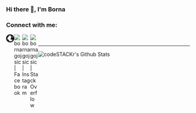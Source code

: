 ### Hi there 👋, I'm Borna

<!--
**bornagojsic/bornagojsic** is a ✨ _special_ ✨ repository because its `README.md` (this file) appears on your GitHub profile.

Here are some ideas to get you started:

- 🔭 I’m currently working on ...
- 🌱 I’m currently learning ...
- 👯 I’m looking to collaborate on ...
- 🤔 I’m looking for help with ...
- 💬 Ask me about ...
- 📫 How to reach me: ...
- 😄 Pronouns: ...
- ⚡ Fun fact: I love to play the piano
-->

### Connect with me:

[<img align="left" alt="bornagojsic.from.hr" width="22px" src="https://raw.githubusercontent.com/iconic/open-iconic/master/svg/globe.svg" />][website]
[<img align="left" alt="bornagojsic | Facebook" width="22px" src="https://cdn.jsdelivr.net/npm/simple-icons@v3/icons/facebook.svg" />][facebook]
[<img align="left" alt="bornagojsic | Instagram" width="22px" src="https://cdn.jsdelivr.net/npm/simple-icons@v3/icons/instagram.svg" />][instagram]
[<img align="left" alt="bornagojsic | Stack Overflow" width="22px" src="https://cdn.jsdelivr.net/npm/simple-icons@v3/icons/stackoverflow.svg" />][stackoverflow]

<br />

---

<img align="left"  alt="codeSTACKr's Github Stats" src="https://github-readme-stats.codestackr.vercel.app/api?username=bornagojsic&theme=dark&show_icons=true&hide_border=true" />


[website]: http://bornagojsic.from.hr
[facebook]: https://www.facebook.com/Bornagojsic
[instagram]: https://www.instagram.com/bornagojsic/
[stackoverflow]: https://stackoverflow.com/users/12075938/borna-goj%c5%a1i%c4%87
